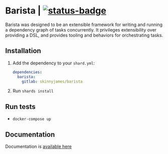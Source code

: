 # Barista | [![status-badge](https://ci.skinnyjames.net/api/badges/skinnyjames/barista/status.svg)](https://ci.skinnyjames.net/skinnyjames/barista)

Barista was designed to be an extensible framework for writing and running a dependency graph of tasks concurrently. It privileges extensibility over providing a DSL, and provides tooling and behaviors 
for orchestrating tasks.

## Installation

1. Add the dependency to your `shard.yml`:

   ```yaml
   dependencies:
     barista:
       gitlab: skinnyjames/barista
   ```

2. Run `shards install`

## Run tests

* `docker-compose up`

## Documentation

Documentation is [available here](https://skinnyjames.codeberg.page/barista/)
